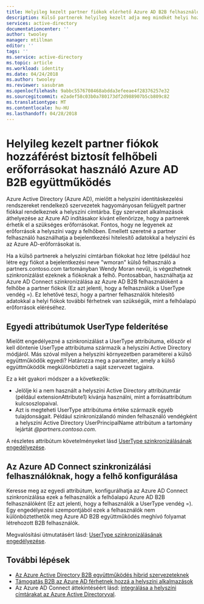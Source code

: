 ```yaml
---
title: Helyileg kezelt partner fiókok elérhető Azure AD B2B felhasználóként felhőalapú erőforrások biztosítása |} Microsoft Docs
description: Külső partnerek helyileg kezelt adja meg mindkét helyi hozzáférési és a hitelesítő adatokkal rendelkező Azure AD B2B együttműködés felhőben található erőforrásokat.
services: active-directory
documentationcenter: ''
author: twooley
manager: mtillman
editor: ''
tags: ''
ms.service: active-directory
ms.topic: article
ms.workload: identity
ms.date: 04/24/2018
ms.author: twooley
ms.reviewer: sasubram
ms.openlocfilehash: 9abbc5576708468abdda3efeeae4f28376257e32
ms.sourcegitcommit: e2adef58c03b0a780173df2d988907b5cb809c82
ms.translationtype: MT
ms.contentlocale: hu-HU
ms.lasthandoff: 04/28/2018
---
```

# <a name="grant-locally-managed-partner-accounts-access-to-cloud-resources-using-azure-ad-b2b-collaboration"></a>Helyileg kezelt partner fiókok hozzáférést biztosít felhőbeli erőforrásokat használó Azure AD B2B együttműködés

Azure Active Directory (Azure AD), mielőtt a helyszíni identitáskezelési rendszereket rendelkező szervezetek hagyományosan felügyelt partner fiókkal rendelkeznek a helyszíni címtárba. Egy szervezet alkalmazások áthelyezése az Azure AD indításakor kívánt ellenőrizze, hogy a partnerek érhetik el a szükséges erőforrásokat. Fontos, hogy ne legyenek az erőforrások a helyszíni vagy a felhőben. Emellett szeretné a partner felhasználó használhatja a bejelentkezési hitelesítő adatokkal a helyszíni és az Azure AD-erőforrásokat is. 

Ha a külső partnerek a helyszíni címtárban fiókokat hoz létre (például hoz létre egy fiókot a bejelentkezési neve "wmoran" külső felhasználó a partners.contoso.com tartományban Wendy Moran nevű), is végezhetnek szinkronizálást ezeknek a fiókoknak a felhő. Pontosabban, használhatja az Azure AD Connect szinkronizálása az Azure AD B2B felhasználóként a felhőbe a partner fiókok (Ez azt jelenti, hogy a felhasználók a UserType vendég =). Ez lehetővé teszi, hogy a partner felhasználók hitelesítő adatokkal a helyi fiókok további férhetnek van szükségük, mint a felhőalapú erőforrások eléréséhez. 

## <a name="identify-unique-attributes-for-usertype"></a>Egyedi attribútumok UserType felderítése

Mielőtt engedélyezné a szinkronizálást a UserType attribútuma, először el kell döntenie UserType attribútuma származik a helyszíni Active Directory módjáról. Más szóval milyen a helyszíni környezetben paraméterei a külső együttműködők egyedi? Határozza meg a paraméter, amely a külső együttműködők megkülönbözteti a saját szervezet tagjaira.

Ez a két gyakori módszer a a következők:

- Jelölje ki a nem használt a helyszíni Active Directory attribútumtár (például extensionAttribute1) kívánja használni, mint a forrásattribútum kulcsoszlopaival. 
- Azt is megteheti UserType attribútuma értéke származik egyéb tulajdonságait. Például szinkronizálandó minden felhasználó vendégként a helyszíni Active Directory UserPrincipalName attribútum a tartomány lejártát *@partners.contoso.com*.
 
A részletes attribútum követelményeket lásd [UserType szinkronizálásának engedélyezése](connect/active-directory-aadconnectsync-change-the-configuration.md#enable-synchronization-of-usertype). 

## <a name="configure-azure-ad-connect-to-sync-users-to-the-cloud"></a>Az Azure AD Connect szinkronizálási felhasználóknak, hogy a felhő konfigurálása

Keresse meg az egyedi attribútum, konfigurálhatja az Azure AD Connect szinkronizálása ezek a felhasználók a felhőalapú Azure AD B2B felhasználóként (Ez azt jelenti, hogy a felhasználók a UserType vendég =). Egy engedélyezési szempontjából ezek a felhasználók nem különböztethetők meg Azure AD B2B együttműködés meghívó folyamat létrehozott B2B felhasználók.

Megvalósítási útmutatásért lásd: [UserType szinkronizálásának engedélyezése](connect/active-directory-aadconnectsync-change-the-configuration.md#enable-synchronization-of-usertype).

## <a name="next-steps"></a>További lépések

- [Az Azure Active Directory B2B együttműködés hibrid szervezeteknek](active-directory-b2b-hybrid-organizations.md)
- [Támogatás B2B az Azure AD férhetnek hozzá a helyszíni alkalmazások](active-directory-b2b-hybrid-cloud-to-on-premises.md)
- Az Azure AD Connect áttekintéséért lásd: [integrálása a helyszíni címtárakat az Azure Active Directoryval](connect/active-directory-aadconnect.md).

